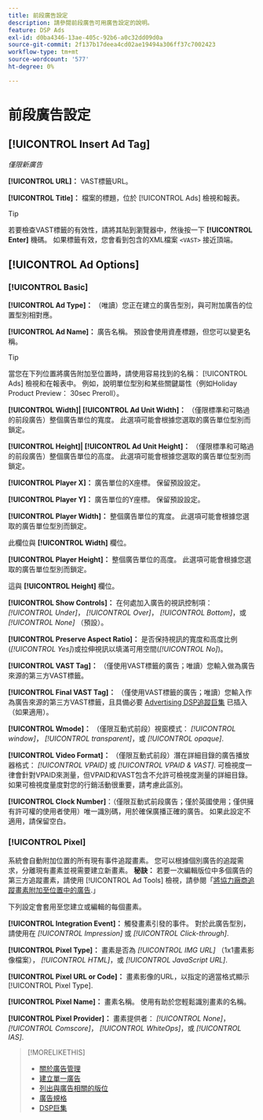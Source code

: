 ```yaml
---
title: 前段廣告設定
description: 請參閱前段廣告可用廣告設定的說明。
feature: DSP Ads
exl-id: d0ba4346-13ae-405c-92b6-a0c32dd09d0a
source-git-commit: 2f137b17deea4cd02ae19494a306ff37c7002423
workflow-type: tm+mt
source-wordcount: '577'
ht-degree: 0%

---
```


# 前段廣告設定

## [!UICONTROL Insert Ad Tag]

*僅限新廣告*

**[!UICONTROL URL]：** VAST標籤URL。

**[!UICONTROL Title]：** 檔案的標題，位於 [!UICONTROL Ads] 檢視和報表。

>[!TIP]
>
> 若要檢查VAST標籤的有效性，請將其貼到瀏覽器中，然後按一下 **[!UICONTROL Enter]** 機碼。 如果標籤有效，您會看到包含的XML檔案 `<VAST>` 接近頂端。

## [!UICONTROL Ad Options]

### [!UICONTROL Basic]

**[!UICONTROL Ad Type]：** （唯讀）您正在建立的廣告型別，與可附加廣告的位置型別相對應。

**[!UICONTROL Ad Name]：** 廣告名稱。 預設會使用資產標題，但您可以變更名稱。

>[!TIP]
>
> 當您在下列位置將廣告附加至位置時，請使用容易找到的名稱： [!UICONTROL Ads] 檢視和在報表中。 例如，說明單位型別和某些關鍵屬性（例如Holiday Product Preview： 30sec Preroll）。

**[!UICONTROL Width]| [!UICONTROL Ad Unit Width]：** （僅限標準和可略過的前段廣告）整個廣告單位的寬度。 此選項可能會根據您選取的廣告單位型別而鎖定。

**[!UICONTROL Height]| [!UICONTROL Ad Unit Height]：** （僅限標準和可略過的前段廣告）整個廣告單位的高度。 此選項可能會根據您選取的廣告單位型別而鎖定。

**[!UICONTROL Player X]：** 廣告單位的X座標。 保留預設設定。

**[!UICONTROL Player Y]：** 廣告單位的Y座標。 保留預設設定。

**[!UICONTROL Player Width]：** 整個廣告單位的寬度。 此選項可能會根據您選取的廣告單位型別而鎖定。

此欄位與 **[!UICONTROL Width]** 欄位。

**[!UICONTROL Player Height]：** 整個廣告單位的高度。 此選項可能會根據您選取的廣告單位型別而鎖定。

這與 **[!UICONTROL Height]** 欄位。

**[!UICONTROL Show Controls]：** 在何處加入廣告的視訊控制項： *[!UICONTROL Under]*， *[!UICONTROL Over]*， *[!UICONTROL Bottom]*，或 *[!UICONTROL None]* （預設）。

**[!UICONTROL Preserve Aspect Ratio]：** 是否保持視訊的寬度和高度比例(*[!UICONTROL Yes]*)或拉伸視訊以填滿可用空間(*[!UICONTROL No]*)。

**[!UICONTROL VAST Tag]：** （僅使用VAST標籤的廣告；唯讀）您輸入做為廣告來源的第三方VAST標籤。

**[!UICONTROL Final VAST Tag]：** （僅使用VAST標籤的廣告；唯讀）您輸入作為廣告來源的第三方VAST標籤，且具備必要 [Advertising DSP追蹤巨集](/help/dsp/campaign-management/macros.md) 已插入（如果適用）。

**[!UICONTROL Wmode]：** （僅限互動式前段）視窗模式： *[!UICONTROL window]*， *[!UICONTROL transparent]*，或 *[!UICONTROL opaque]*.

**[!UICONTROL Video Format]：** （僅限互動式前段）潛在詳細目錄的廣告播放器格式： *[!UICONTROL VPAID]* 或 *[!UICONTROL VPAID & VAST]*. 可檢視度一律會針對VPAID來測量，但VPAID和VAST包含不允許可檢視度測量的詳細目錄。 如果可檢視度量度對您的行銷活動很重要，請考慮此區別。

**[!UICONTROL Clock Number]**：（僅限互動式前段廣告；僅於英國使用；僅供擁有許可權的使用者使用）唯一識別碼，用於確保廣播正確的廣告。 如果此設定不適用，請保留空白。

### [!UICONTROL Pixel]

系統會自動附加位置的所有現有事件追蹤畫素。 您可以根據個別廣告的追蹤需求，分離現有畫素並視需要建立新畫素。 **秘訣：** 若要一次編輯版位中多個廣告的第三方追蹤畫素，請使用 [!UICONTROL Ad Tools] 檢視，請參閱「[將協力廠商追蹤畫素附加至位置中的廣告](/help/dsp/campaign-management/ads/ad-attach-to-placement.md#attach-pixels-ads).」

下列設定會套用至您建立或編輯的每個畫素。

**[!UICONTROL Integration Event]：** 觸發畫素引發的事件。 對於此廣告型別，請使用在 *[!UICONTROL Impression]* 或 *[!UICONTROL Click-through]*.

**[!UICONTROL Pixel Type]：** 畫素是否為 *[!UICONTROL IMG URL]* （1x1畫素影像檔案）， *[!UICONTROL HTML]*，或 *[!UICONTROL JavaScript URL]*.

**[!UICONTROL Pixel URL or Code]：** 畫素影像的URL，以指定的適當格式顯示 [!UICONTROL Pixel Type].

**[!UICONTROL Pixel Name]：** 畫素名稱。 使用有助於您輕鬆識別畫素的名稱。

**[!UICONTROL Pixel Provider]：** 畫素提供者： *[!UICONTROL None]*， *[!UICONTROL Comscore]*， *[!UICONTROL WhiteOps]*，或 *[!UICONTROL IAS]*.

>[!MORELIKETHIS]
>
>* [關於廣告管理](ad-about.md)
>* [建立單一廣告](ad-create.md)
>* [列出與廣告相關的版位](/help/dsp/campaign-management/ads/ad-list-placements.md)
>* [廣告規格](ad-specs.md)
>* [DSP巨集](/help/dsp/campaign-management/macros.md)

